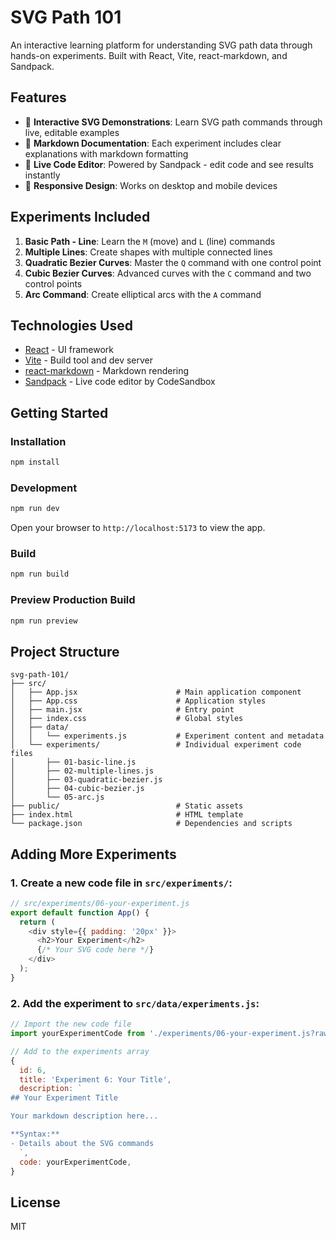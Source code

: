 # SVG Path 101

An interactive learning platform for understanding SVG path data through hands-on experiments. Built with React, Vite, react-markdown, and Sandpack.

## Features

- 🎨 **Interactive SVG Demonstrations**: Learn SVG path commands through live, editable examples
- 📝 **Markdown Documentation**: Each experiment includes clear explanations with markdown formatting
- 🔧 **Live Code Editor**: Powered by Sandpack - edit code and see results instantly
- 📱 **Responsive Design**: Works on desktop and mobile devices

## Experiments Included

1. **Basic Path - Line**: Learn the `M` (move) and `L` (line) commands
2. **Multiple Lines**: Create shapes with multiple connected lines
3. **Quadratic Bezier Curves**: Master the `Q` command with one control point
4. **Cubic Bezier Curves**: Advanced curves with the `C` command and two control points
5. **Arc Command**: Create elliptical arcs with the `A` command

## Technologies Used

- [React](https://react.dev/) - UI framework
- [Vite](https://vite.dev/) - Build tool and dev server
- [react-markdown](https://github.com/remarkjs/react-markdown) - Markdown rendering
- [Sandpack](https://sandpack.codesandbox.io/) - Live code editor by CodeSandbox

## Getting Started

### Installation

```bash
npm install
```

### Development

```bash
npm run dev
```

Open your browser to `http://localhost:5173` to view the app.

### Build

```bash
npm run build
```

### Preview Production Build

```bash
npm run preview
```

## Project Structure

```
svg-path-101/
├── src/
│   ├── App.jsx                      # Main application component
│   ├── App.css                      # Application styles
│   ├── main.jsx                     # Entry point
│   ├── index.css                    # Global styles
│   ├── data/
│   │   └── experiments.js           # Experiment content and metadata
│   └── experiments/                 # Individual experiment code files
│       ├── 01-basic-line.js
│       ├── 02-multiple-lines.js
│       ├── 03-quadratic-bezier.js
│       ├── 04-cubic-bezier.js
│       └── 05-arc.js
├── public/                          # Static assets
├── index.html                       # HTML template
└── package.json                     # Dependencies and scripts
```

## Adding More Experiments

### 1. Create a new code file in `src/experiments/`:

```javascript
// src/experiments/06-your-experiment.js
export default function App() {
  return (
    <div style={{ padding: '20px' }}>
      <h2>Your Experiment</h2>
      {/* Your SVG code here */}
    </div>
  );
}
```

### 2. Add the experiment to `src/data/experiments.js`:

```javascript
// Import the new code file
import yourExperimentCode from './experiments/06-your-experiment.js?raw';

// Add to the experiments array
{
  id: 6,
  title: 'Experiment 6: Your Title',
  description: `
## Your Experiment Title

Your markdown description here...

**Syntax:**
- Details about the SVG commands
  `,
  code: yourExperimentCode,
}
```

## License

MIT
